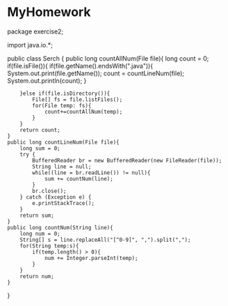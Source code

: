 # MyHomework
package exercise2;

import java.io.*;


public class Serch {
	public long countAllNum(File file){
		long count = 0;
		if(file.isFile()){
			if(file.getName().endsWith(".java")){
				System.out.print(file.getName());
				count = countLineNum(file);
				System.out.println(count);
			}

		}else if(file.isDirectory()){
			File[] fs = file.listFiles();
			for(File temp: fs){
				count+=countAllNum(temp);
			}
		}
		return count;
	}
	public long countLineNum(File file){
		long sum = 0;
		try {
			BufferedReader br = new BufferedReader(new FileReader(file));
			String line = null;
			while((line = br.readLine()) != null){
				sum += countNum(line);
			}
			br.close();
		} catch (Exception e) {
			e.printStackTrace();
		}
		return sum;
	}
	public long countNum(String line){
		long num = 0;
		String[] s = line.replaceAll("[^0-9]", ",").split(",");
		for(String temp:s){
			if(temp.length() > 0){
				num += Integer.parseInt(temp);
			}
		}
		return num;
	}
}
